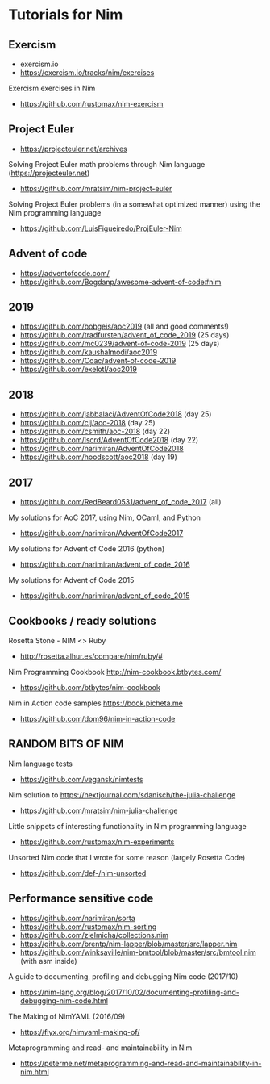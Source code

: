 # Tutorials for Nim


Exercism
-------------------------------------------------------------------------------


- exercism.io
- https://exercism.io/tracks/nim/exercises


Exercism exercises in Nim
- https://github.com/rustomax/nim-exercism



Project Euler
-------------------------------------------------------------------------------


- https://projecteuler.net/archives

Solving Project Euler math problems through Nim language (https://projecteuler.net)
- https://github.com/mratsim/nim-project-euler


Solving Project Euler problems (in a somewhat optimized manner) using the Nim programming language
- https://github.com/LuisFigueiredo/ProjEuler-Nim



Advent of code
-------------------------------------------------------------------------------


- https://adventofcode.com/
- https://github.com/Bogdanp/awesome-advent-of-code#nim


## 2019
- https://github.com/bobgeis/aoc2019 (all and good comments!)
- https://github.com/tradfursten/advent_of_code_2019 (25 days)
- https://github.com/mc0239/advent-of-code-2019 (25 days)
- https://github.com/kaushalmodi/aoc2019
- https://github.com/Coac/advent-of-code-2019
- https://github.com/exelotl/aoc2019


## 2018
- https://github.com/jabbalaci/AdventOfCode2018 (day 25)
- https://github.com/clj/aoc-2018 (day 25)
- https://github.com/csmith/aoc-2018 (day 22)
- https://github.com/lscrd/AdventOfCode2018 (day 22)
- https://github.com/narimiran/AdventOfCode2018
- https://github.com/hoodscott/aoc2018 (day 19)


## 2017
- https://github.com/RedBeard0531/advent_of_code_2017 (all)

My solutions for AoC 2017, using Nim, OCaml, and Python
- https://github.com/narimiran/AdventOfCode2017


My solutions for Advent of Code 2016 (python)
- https://github.com/narimiran/advent_of_code_2016


My solutions for Advent of Code 2015
- https://github.com/narimiran/advent_of_code_2015



Cookbooks / ready solutions
-------------------------------------------------------------------------------


Rosetta Stone - NIM <> Ruby
- http://rosetta.alhur.es/compare/nim/ruby/#


Nim Programming Cookbook http://nim-cookbook.btbytes.com/
- https://github.com/btbytes/nim-cookbook


Nim in Action code samples https://book.picheta.me
- https://github.com/dom96/nim-in-action-code


RANDOM BITS OF NIM
-------------------------------------------------------------------------------


Nim language tests
- https://github.com/vegansk/nimtests


Nim solution to https://nextjournal.com/sdanisch/the-julia-challenge
- https://github.com/mratsim/nim-julia-challenge


Little snippets of interesting functionality in Nim programming language
- https://github.com/rustomax/nim-experiments


Unsorted Nim code that I wrote for some reason (largely Rosetta Code)
- https://github.com/def-/nim-unsorted



Performance sensitive code
-------------------------------------------------------------------------------

- https://github.com/narimiran/sorta
- https://github.com/rustomax/nim-sorting
- https://github.com/zielmicha/collections.nim
- https://github.com/brentp/nim-lapper/blob/master/src/lapper.nim
- https://github.com/winksaville/nim-bmtool/blob/master/src/bmtool.nim (with asm inside)


A guide to documenting, profiling and debugging Nim code (2017/10)
- https://nim-lang.org/blog/2017/10/02/documenting-profiling-and-debugging-nim-code.html


The Making of NimYAML (2016/09)
- https://flyx.org/nimyaml-making-of/


Metaprogramming and read- and maintainability in Nim
- https://peterme.net/metaprogramming-and-read-and-maintainability-in-nim.html
